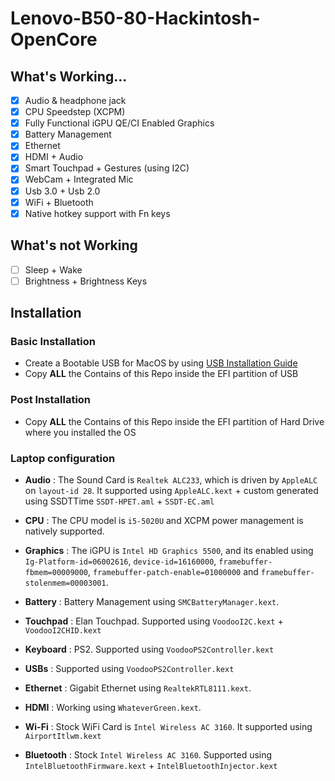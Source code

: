 # Lenovo-B50-80-Hackintosh-OpenCore

## What's Working...
 - [x] Audio & headphone jack
 - [x] CPU Speedstep (XCPM)
 - [x] Fully Functional iGPU QE/CI Enabled Graphics
 - [x] Battery Management
 - [x] Ethernet
 - [x] HDMI + Audio
 - [x] Smart Touchpad + Gestures (using I2C)
 - [x] WebCam + Integrated Mic
 - [x] Usb 3.0 + Usb 2.0
 - [x] WiFi + Bluetooth
 - [x] Native hotkey support with Fn keys

## What's not Working
 - [ ] Sleep + Wake
 - [ ] Brightness + Brightness Keys

## Installation

###  Basic Installation

- Create a Bootable USB for MacOS by using [USB Installation Guide](https://dortania.github.io/OpenCore-Install-Guide/installer-guide/mac-install.html)
- Copy **ALL** the Contains of this Repo inside the EFI partition of USB

### Post Installation

- Copy **ALL** the Contains of this Repo inside the EFI partition of Hard Drive where you installed the OS

### Laptop configuration


- **Audio** : The Sound Card is `Realtek ALC233`, which is driven by `AppleALC` on `layout-id 28`. It supported using `AppleALC.kext` + custom generated using SSDTTime `SSDT-HPET.aml` + `SSDT-EC.aml`

- **CPU** : The CPU model is `i5-5020U` and XCPM power management is natively supported.

- **Graphics** : The iGPU is `Intel HD Graphics 5500`, and its enabled using `Ig-Platform-id=06002616`, `device-id=16160000`, `framebuffer-fbmem=00009000`, `framebuffer-patch-enable=01000000` and `framebuffer-stolenmem=00003001`.

- **Battery** : Battery Management using `SMCBatteryManager.kext`.

- **Touchpad** : Elan Touchpad. Supported using `VoodooI2C.kext` + `VoodooI2CHID.kext`

- **Keyboard** : PS2. Supported using `VoodooPS2Controller.kext`

- **USBs** :  Supported using `VoodooPS2Controller.kext`

- **Ethernet** : Gigabit Ethernet using `RealtekRTL8111.kext`.

- **HDMI** : Working using `WhateverGreen.kext`.

- **Wi-Fi** : Stock WiFi Card is `Intel Wireless AC 3160`. It supported using `AirportItlwm.kext`

- **Bluetooth** : Stock `Intel Wireless AC 3160`. Supported using `IntelBluetoothFirmware.kext` + `IntelBluetoothInjector.kext`
